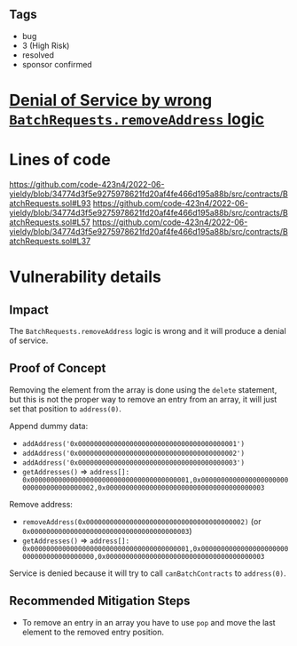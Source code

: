 ## Tags

- bug
- 3 (High Risk)
- resolved
- sponsor confirmed

# [Denial of Service by wrong `BatchRequests.removeAddress` logic](https://github.com/code-423n4/2022-06-yieldy-findings/issues/38) 

# Lines of code

https://github.com/code-423n4/2022-06-yieldy/blob/34774d3f5e9275978621fd20af4fe466d195a88b/src/contracts/BatchRequests.sol#L93
https://github.com/code-423n4/2022-06-yieldy/blob/34774d3f5e9275978621fd20af4fe466d195a88b/src/contracts/BatchRequests.sol#L57
https://github.com/code-423n4/2022-06-yieldy/blob/34774d3f5e9275978621fd20af4fe466d195a88b/src/contracts/BatchRequests.sol#L37


# Vulnerability details

## Impact
The `BatchRequests.removeAddress` logic is wrong and it will produce a denial of service.

## Proof of Concept

Removing the element from the array is done using the `delete` statement, but this is not the proper way to remove an entry from an array, it will just set that position to `address(0)`.

Append dummy data:

- `addAddress('0x0000000000000000000000000000000000000001')`
- `addAddress('0x0000000000000000000000000000000000000002')`
- `addAddress('0x0000000000000000000000000000000000000003')`
- `getAddresses()` => `address[]: 0x0000000000000000000000000000000000000001,0x0000000000000000000000000000000000000002,0x0000000000000000000000000000000000000003`

Remove address:
- `removeAddress(0x0000000000000000000000000000000000000002)` (or `0x0000000000000000000000000000000000000003`)
- `getAddresses()` => `address[]: 0x0000000000000000000000000000000000000001,0x0000000000000000000000000000000000000000,0x0000000000000000000000000000000000000003`

Service is denied because it will try to call `canBatchContracts`  to `address(0)`.

## Recommended Mitigation Steps
- To remove an entry in an array you have to use `pop` and move the last element to the removed entry position.

